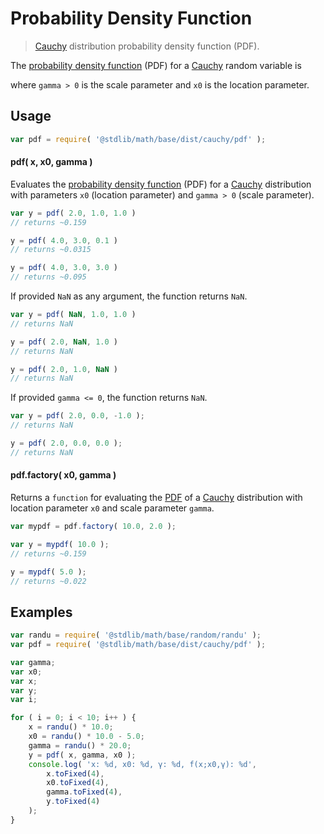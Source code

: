Probability Density Function
===

> [Cauchy][cauchy] distribution probability density function (PDF).

<!-- <intro> -->

The [probability density function][pdf] (PDF) for a [Cauchy][cauchy] random variable is

<!-- <equation class="equation" label="eq:cauchy_pdf" align="center" raw="f(x;\gamma,x_0)=\frac{1}{\pi\gamma\,\left[1 + \left(\frac{x-x_0}{\gamma}\right)^2\right]}\!" alt="Probability density function (PDF) for a Cauchy distribution."> -->

<!-- </equation> -->

where `gamma > 0` is the scale parameter and `x0` is the location parameter.

<!-- </intro> -->

<!-- <usage> -->

## Usage
``` javascript
var pdf = require( '@stdlib/math/base/dist/cauchy/pdf' );
```

#### pdf( x, x0, gamma )

Evaluates the [probability density function][pdf] (PDF) for a [Cauchy][cauchy] distribution with parameters `x0` (location parameter) and `gamma > 0` (scale parameter).

``` javascript
var y = pdf( 2.0, 1.0, 1.0 )
// returns ~0.159

y = pdf( 4.0, 3.0, 0.1 )
// returns ~0.0315

y = pdf( 4.0, 3.0, 3.0 )
// returns ~0.095
```

If provided `NaN` as any argument, the function returns `NaN`.

``` javascript
var y = pdf( NaN, 1.0, 1.0 )
// returns NaN

y = pdf( 2.0, NaN, 1.0 )
// returns NaN

y = pdf( 2.0, 1.0, NaN )
// returns NaN
```

If provided `gamma <= 0`, the function returns `NaN`.

``` javascript
var y = pdf( 2.0, 0.0, -1.0 );
// returns NaN

y = pdf( 2.0, 0.0, 0.0 );
// returns NaN
```

#### pdf.factory( x0, gamma )

Returns a `function` for evaluating the [PDF][pdf] of a [Cauchy][cauchy] distribution with location parameter `x0` and scale parameter `gamma`.

``` javascript
var mypdf = pdf.factory( 10.0, 2.0 );

var y = mypdf( 10.0 );
// returns ~0.159

y = mypdf( 5.0 );
// returns ~0.022
```

<!-- </usage> -->

<!-- <examples> -->

## Examples

``` javascript
var randu = require( '@stdlib/math/base/random/randu' );
var pdf = require( '@stdlib/math/base/dist/cauchy/pdf' );

var gamma;
var x0;
var x;
var y;
var i;

for ( i = 0; i < 10; i++ ) {
    x = randu() * 10.0;
    x0 = randu() * 10.0 - 5.0;
    gamma = randu() * 20.0;
    y = pdf( x, gamma, x0 );
    console.log( 'x: %d, x0: %d, γ: %d, f(x;x0,γ): %d',
        x.toFixed(4),
        x0.toFixed(4),
        gamma.toFixed(4),
        y.toFixed(4)
    );
}
```

<!-- </examples> -->


<!-- <links> -->

[pdf]: https://en.wikipedia.org/wiki/Probability_density_function
[cauchy]: https://en.wikipedia.org/wiki/Cauchy_distribution

<!-- </links> -->
